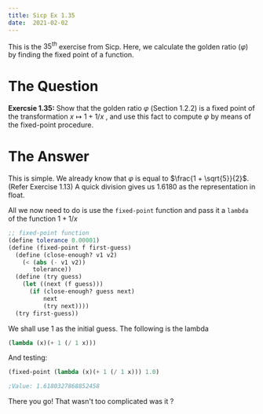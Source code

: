 ```yaml
---
title: Sicp Ex 1.35
date:  2021-02-02
---
```


This is the $35^{th}$ exercise from Sicp. Here, we calculate the golden ratio
($\varphi$) by finding the fixed point of a function.

# The Question

**Exercsie 1.35:** Show that the golden ratio $\varphi$ (Section 1.2.2)
is a fixed point of the transformation $x \mapsto 1 + 1/x$ , and
use this fact to compute $\varphi$ by means of the fixed-point
procedure.

# The Answer

This is simple. We already know that $\varphi$ is equal to $\frac{1 +
\sqrt{5}}{2}$. (Refer Exercise 1.13) A quick division gives us 1.6180 as the
representation in float.

All we now need to do is use the `fixed-point` function and pass it a `lambda`
of the function $1 + 1/x$

```scheme
;; fixed-point function
(define tolerance 0.00001)
(define (fixed-point f first-guess)
  (define (close-enough? v1 v2)
    (< (abs (- v1 v2))
       tolerance))
  (define (try guess)
    (let ((next (f guess)))
      (if (close-enough? guess next)
          next 
          (try next))))
  (try first-guess))
```

We shall use 1 as the initial guess. The following is the lambda

```scheme
(lambda (x)(+ 1 (/ 1 x)))
```

And testing:

```scheme
(fixed-point (lambda (x)(+ 1 (/ 1 x))) 1.0)

;Value: 1.6180327868852458
```

There you go! That wasn't too complicated was it ?

